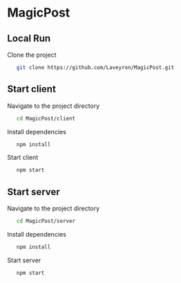 # MagicPost

## Local Run

Clone the project

```bash
   git clone https://github.com/Laveyron/MagicPost.git
```

## Start client

Navigate to the project directory

```bash
   cd MagicPost/client
```

Install dependencies

```bash
   npm install
```

Start client

```bash
   npm start
```

## Start server

Navigate to the project directory

```bash
   cd MagicPost/server
```

Install dependencies

```bash
   npm install
```

Start server

```bash
   npm start
```


